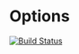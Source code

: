# Options

[![Build Status](https://github.com/bit-web24/Options.jl/actions/workflows/CI.yml/badge.svg?branch=main)](https://github.com/bit-web24/Options.jl/actions/workflows/CI.yml?query=branch%3Amain)
